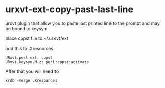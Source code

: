 # urxvt-ext-copy-past-last-line
urxvt plugin that allow you to paste last printed line to the prompt and may be bound to keysym

place cppst file to ~/.urxvt/ext

add this to .Xresources

    URxvt.perl-ext: cppst
    URxvt.keysym.M-z: perl:cppst:activate


After that you will need to 

    xrdb -merge .Xresources


